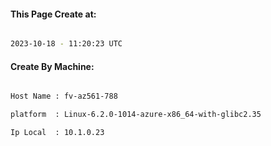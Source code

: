 
   
#### This Page Create at:

```bash

2023-10-18 - 11:20:23 UTC

```

#### Create By Machine:

```bash

Host Name : fv-az561-788

platform  : Linux-6.2.0-1014-azure-x86_64-with-glibc2.35

Ip Local  : 10.1.0.23

```

